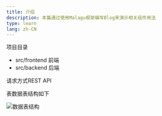 ```yaml
---
title: 介绍
description: 本篇通过使用Malagu框架编写Blog来演示相关组件用法
type: learn
lang: zh-CN
---
```


项目目录
- src/frontend 前端
- src/backend 后端

请求方式REST API

表数据表结构如下

![数据表结构](/malagu-docs/images/learn/blog_structure.svg)
